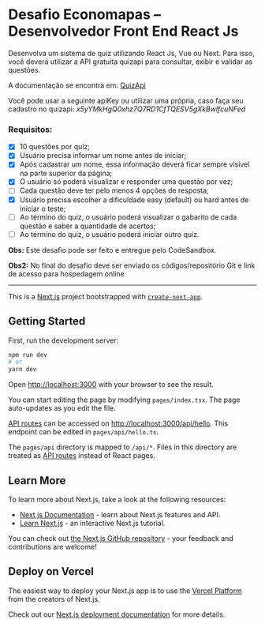 # Desafio Economapas – Desenvolvedor Front End React Js

Desenvolva um sistema de quiz utilizando React Js, Vue ou Next. Para isso, você deverá utilizar
a API gratuita quizapi para consultar, exibir e validar as questões.

A documentação se encontra em:
[QuizApi](https://quizapi.io/docs/1.0/random-quiz)

Você pode usar a seguinte apiKey ou utilizar uma própria, caso faça seu cadastro no quizapi:
_x5yYMkHgQ0xhz7Q7RD1CfTQESV5gXkBwlfcuNFed_

### Requisitos:

- [x] 10 questões por quiz;
- [x] Usuário precisa informar um nome antes de iniciar;
- [x] Após cadastrar um nome, essa informação deverá ficar sempre visível na parte superior da página;
- [x] O usuário só poderá visualizar e responder uma questão por vez;
- [ ] Cada questão deve ter pelo menos 4 opções de resposta;
- [x] Usuário precisa escolher a dificuldade easy (default) ou hard antes de iniciar o teste;
- [ ] Ao término do quiz, o usuário poderá visualizar o gabarito de cada questão e saber a quantidade de acertos;
- [ ] Ao término do quiz, o usuário poderá iniciar outro quiz.

**Obs:** Este desafio pode ser feito e entregue pelo CodeSandbox.

**Obs2:** No final do desafio deve ser enviado os códigos/repositório Git e link de acesso para
hospedagem online

---

This is a [Next.js](https://nextjs.org/) project bootstrapped with [`create-next-app`](https://github.com/vercel/next.js/tree/canary/packages/create-next-app).

## Getting Started

First, run the development server:

```bash
npm run dev
# or
yarn dev
```

Open [http://localhost:3000](http://localhost:3000) with your browser to see the result.

You can start editing the page by modifying `pages/index.tsx`. The page auto-updates as you edit the file.

[API routes](https://nextjs.org/docs/api-routes/introduction) can be accessed on [http://localhost:3000/api/hello](http://localhost:3000/api/hello). This endpoint can be edited in `pages/api/hello.ts`.

The `pages/api` directory is mapped to `/api/*`. Files in this directory are treated as [API routes](https://nextjs.org/docs/api-routes/introduction) instead of React pages.

## Learn More

To learn more about Next.js, take a look at the following resources:

- [Next.js Documentation](https://nextjs.org/docs) - learn about Next.js features and API.
- [Learn Next.js](https://nextjs.org/learn) - an interactive Next.js tutorial.

You can check out [the Next.js GitHub repository](https://github.com/vercel/next.js/) - your feedback and contributions are welcome!

## Deploy on Vercel

The easiest way to deploy your Next.js app is to use the [Vercel Platform](https://vercel.com/new?utm_medium=default-template&filter=next.js&utm_source=create-next-app&utm_campaign=create-next-app-readme) from the creators of Next.js.

Check out our [Next.js deployment documentation](https://nextjs.org/docs/deployment) for more details.
